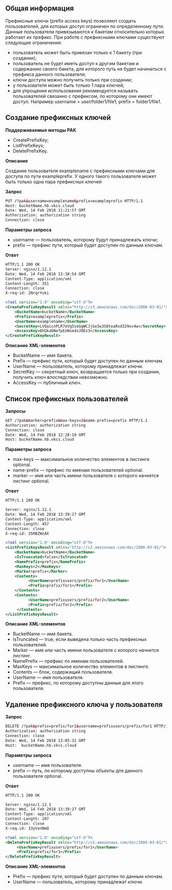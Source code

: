 ## Общая информация

Префиксные ключи (prefix access keys) позволяют создать пользователей, для которых доступ ограничен по определенному пути. Данные пользователи привязываются к бакетам относительно которых работает их префикс. При работе с префиксными ключами существуют следующие ограничения:

- пользователь может быть привязан только к 1 бакету (при создании);
- пользователь не будет иметь доступ к другим бакетам и содержанию своего бакета, для которого путь не будет начинаться с префикса данного пользователя;
- ключи доступа можно получить только при создании;
- у пользователя может быть только 1 пара ключей;
- для упрощения использования рекомендуется называть пользователей связанно с префиксом, по которому они имеют доступ. Например username = user/folder1/file1; prefix = folder1/file1.

## Создание префиксных ключей

**Поддерживаемые методы PAK**

- CreatePrefixKey;
- ListPrefixKeys;
- DeletePrefixKey.

**Описание**

Создание пользователя examplename с префиксными ключами для доступа по пути exampleprefix. У одного такого пользователя может быть только одна пара префиксных ключей

**Запрос**

```xml
PUT /?pak&username=examplename&prefix=exampleprefix HTTP/1.1
Host: bucketName.hb.vkcs.cloud
Date: Wed, 14 Feb 2018 11:21:57 GMT
Authorization: authorization string
Connection: close
```

**Параметры запроса**

- username — пользователь, которому будут принадлежать ключи;
- prefix — префикс пути, который будет доступен по данным ключам.

**Ответ**

```xml
HTTP/1.1 200 OK
Server: nginx/1.12.1
Date: Wed, 14 Feb 2018 13:38:54 GMT
Content-Type: application/xml
Content-Length: 351
Connection: close
X-req-id: 2NrqrYuki

<?xml version="1.0" encoding="utf-8"?>
<CreatePrefixKeyResult xmlns="http://s3.amazonaws.com/doc/2006-03-01/">
    <BucketName>bucketName</BucketName>
    <Prefix>exampleprefix</Prefix>
    <UserName>examplename</UserName>
    <SecretKey>LVQaicnPLR7eVg5soGgWCJjGe3w3S8toaRxd329xv4w</SecretKey>
    <AccessKey>6hGka6NefpEoNse4xJOEx3</AccessKey>
</CreatePrefixKeyResult>
```

**Описание XML-элементов**

- BucketName — имя бакета.
- Prefix — префикс пути, который будет доступен по данным ключам.
- UserName — пользователь, которому принадлежат ключи.
- SecretKey — секретный ключ, возвращается только при создании, получить ключ впоследствии невозможно.
- AccessKey — публичный ключ.

## Список префиксных пользователей

**Запросы**

```xml
GET /?pak&marker=prefix&max-keys=2&name-prefix=prefix HTTP/1.1
Authorization: authorization string
Connection: close
Date: Wed, 14 Feb 2018 12:28:10 GMT
Host: bucketName.hb.vkcs.cloud
```

**Параметры запроса**

- max-keys — максимальное количество элементов в листинге optional.
- name-prefix — префикс по именам пользователей optional.
- marker — имя или часть имени пользователя с которого начнется листинг optional.

**Ответ**

```xml
HTTP/1.1 200 OK

Server: nginx/1.12.1
Date: Wed, 14 Feb 2018 13:39:27 GMT
Content-Type: application/xml
Content-Length: 457
Connection: close
X-req-id: 35RBZWzAX

<?xml version="1.0" encoding="utf-8"?>
<ListPrefixKeysResult xmlns="http://s3.amazonaws.com/doc/2006-03-01/">
    <BucketName>bucketName</BucketName>
    <IsTruncated>false</IsTruncated>
    <NamePrefix>prefix</NamePrefix>
    <MaxKeys>2</MaxKeys>
    <Marker>prefix</Marker>
    <Contents>
          <UserName>prefixusers/prefix/for1</UserName>
          <Prefix>prefix/for1</Prefix>
    </Contents>
    <Contents>
          <UserName>prefixusers/prefix/for2</UserName>
          <Prefix>prefix/for2</Prefix>
     </Contents>
</ListPrefixKeysResult>
```

**Описание XML-элементов**

- BucketName — имя бакета.
- IsTruncated — true, если выведена только часть префиксных пользователей.
- Marker — имя или часть имени пользователя с которого начнется листинг.
- NamePrefix — префикс по именам пользователей.
- MaxKeys — максимальное количество элементов в листинге.
- Contents — блок, содержащий пользователя.
- UserName — имя пользователя.
- Prefix — префикс, по которому доступны данные для этого пользователя.

## Удаление префиксного ключа у пользователя

**Запрос**

```xml
DELETE /?pak&prefix=prefix/for1&username=prefixusers/prefix/for1 HTTP/1.1
Authorization: authorization string
Connection: close
Date: Wed, 14 Feb 2018 13:05:31 GMT
Host:  bucketName.hb.vkcs.cloud
```

**Параметры запроса**

- username — имя пользователя.
- prefix — путь, по которому доступны объекты для данного пользователя optional.

**Ответ**

```xml
HTTP/1.1 200 OK

Server: nginx/1.12.1
Date: Wed, 14 Feb 2018 13:39:27 GMT
Content-Type: application/xml
Content-Length: 207
Connection: close
X-req-id: 33yVonNmQ

<?xml version="1.0" encoding="utf-8"?>
<DeletePrefixKeyResult xmlns="http://s3.amazonaws.com/doc/2006-03-01/">
     <UserName>prefixusers/prefix/for1</UserName>
     <Prefix>prefix/for1</Prefix>
</DeletePrefixKeyResult>
```

**Описание XML-элементов**

- Prefix — префикс пути, который будет доступен по данным ключам.
- UserName — пользователь, которому принадлежат ключи.

